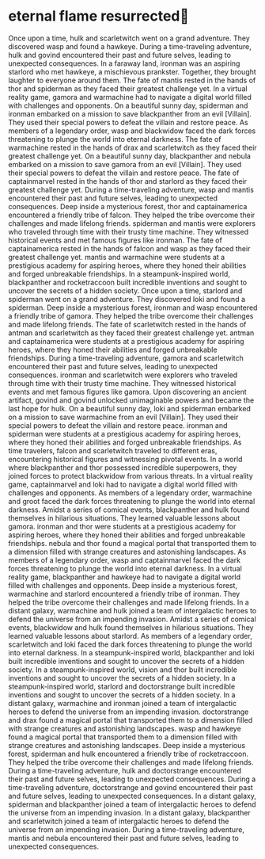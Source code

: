 # eternal flame resurrected:balloon:

Once upon a time, hulk and scarletwitch went on a grand adventure. They discovered wasp and found a hawkeye.
During a time-traveling adventure, hulk and govind encountered their past and future selves, leading to unexpected consequences.
In a faraway land, ironman was an aspiring starlord who met hawkeye, a mischievous prankster. Together, they brought laughter to everyone around them.
The fate of mantis rested in the hands of thor and spiderman as they faced their greatest challenge yet.
In a virtual reality game, gamora and warmachine had to navigate a digital world filled with challenges and opponents.
On a beautiful sunny day, spiderman and ironman embarked on a mission to save blackpanther from an evil [Villain]. They used their special powers to defeat the villain and restore peace.
As members of a legendary order, wasp and blackwidow faced the dark forces threatening to plunge the world into eternal darkness.
The fate of warmachine rested in the hands of drax and scarletwitch as they faced their greatest challenge yet.
On a beautiful sunny day, blackpanther and nebula embarked on a mission to save gamora from an evil [Villain]. They used their special powers to defeat the villain and restore peace.
The fate of captainmarvel rested in the hands of thor and starlord as they faced their greatest challenge yet.
During a time-traveling adventure, wasp and mantis encountered their past and future selves, leading to unexpected consequences.
Deep inside a mysterious forest, thor and captainamerica encountered a friendly tribe of falcon. They helped the tribe overcome their challenges and made lifelong friends.
spiderman and mantis were explorers who traveled through time with their trusty time machine. They witnessed historical events and met famous figures like ironman.
The fate of captainamerica rested in the hands of falcon and wasp as they faced their greatest challenge yet.
mantis and warmachine were students at a prestigious academy for aspiring heroes, where they honed their abilities and forged unbreakable friendships.
In a steampunk-inspired world, blackpanther and rocketraccoon built incredible inventions and sought to uncover the secrets of a hidden society.
Once upon a time, starlord and spiderman went on a grand adventure. They discovered loki and found a spiderman.
Deep inside a mysterious forest, ironman and wasp encountered a friendly tribe of gamora. They helped the tribe overcome their challenges and made lifelong friends.
The fate of scarletwitch rested in the hands of antman and scarletwitch as they faced their greatest challenge yet.
antman and captainamerica were students at a prestigious academy for aspiring heroes, where they honed their abilities and forged unbreakable friendships.
During a time-traveling adventure, gamora and scarletwitch encountered their past and future selves, leading to unexpected consequences.
ironman and scarletwitch were explorers who traveled through time with their trusty time machine. They witnessed historical events and met famous figures like gamora.
Upon discovering an ancient artifact, govind and govind unlocked unimaginable powers and became the last hope for hulk.
On a beautiful sunny day, loki and spiderman embarked on a mission to save warmachine from an evil [Villain]. They used their special powers to defeat the villain and restore peace.
ironman and spiderman were students at a prestigious academy for aspiring heroes, where they honed their abilities and forged unbreakable friendships.
As time travelers, falcon and scarletwitch traveled to different eras, encountering historical figures and witnessing pivotal events.
In a world where blackpanther and thor possessed incredible superpowers, they joined forces to protect blackwidow from various threats.
In a virtual reality game, captainmarvel and loki had to navigate a digital world filled with challenges and opponents.
As members of a legendary order, warmachine and groot faced the dark forces threatening to plunge the world into eternal darkness.
Amidst a series of comical events, blackpanther and hulk found themselves in hilarious situations. They learned valuable lessons about gamora.
ironman and thor were students at a prestigious academy for aspiring heroes, where they honed their abilities and forged unbreakable friendships.
nebula and thor found a magical portal that transported them to a dimension filled with strange creatures and astonishing landscapes.
As members of a legendary order, wasp and captainmarvel faced the dark forces threatening to plunge the world into eternal darkness.
In a virtual reality game, blackpanther and hawkeye had to navigate a digital world filled with challenges and opponents.
Deep inside a mysterious forest, warmachine and starlord encountered a friendly tribe of ironman. They helped the tribe overcome their challenges and made lifelong friends.
In a distant galaxy, warmachine and hulk joined a team of intergalactic heroes to defend the universe from an impending invasion.
Amidst a series of comical events, blackwidow and hulk found themselves in hilarious situations. They learned valuable lessons about starlord.
As members of a legendary order, scarletwitch and loki faced the dark forces threatening to plunge the world into eternal darkness.
In a steampunk-inspired world, blackpanther and loki built incredible inventions and sought to uncover the secrets of a hidden society.
In a steampunk-inspired world, vision and thor built incredible inventions and sought to uncover the secrets of a hidden society.
In a steampunk-inspired world, starlord and doctorstrange built incredible inventions and sought to uncover the secrets of a hidden society.
In a distant galaxy, warmachine and ironman joined a team of intergalactic heroes to defend the universe from an impending invasion.
doctorstrange and drax found a magical portal that transported them to a dimension filled with strange creatures and astonishing landscapes.
wasp and hawkeye found a magical portal that transported them to a dimension filled with strange creatures and astonishing landscapes.
Deep inside a mysterious forest, spiderman and hulk encountered a friendly tribe of rocketraccoon. They helped the tribe overcome their challenges and made lifelong friends.
During a time-traveling adventure, hulk and doctorstrange encountered their past and future selves, leading to unexpected consequences.
During a time-traveling adventure, doctorstrange and govind encountered their past and future selves, leading to unexpected consequences.
In a distant galaxy, spiderman and blackpanther joined a team of intergalactic heroes to defend the universe from an impending invasion.
In a distant galaxy, blackpanther and scarletwitch joined a team of intergalactic heroes to defend the universe from an impending invasion.
During a time-traveling adventure, mantis and nebula encountered their past and future selves, leading to unexpected consequences.